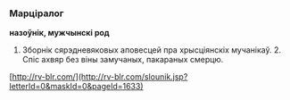 ### Марціралог
**назоўнік, мужчынскі род**

1. Зборнік сярэдневяковых аповесцей пра хрысціянскіх мучанікаў. 2. Спіс ахвяр без віны замучаных, пакараных смерцю.

<a rel="author">[http://rv-blr.com/](http://rv-blr.com/slounik.jsp?letterId=0&maskId=0&pageId=1633)</a>

